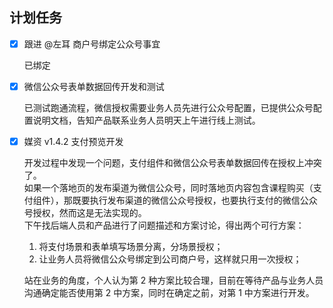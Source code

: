 ## 计划任务

- [x] 跟进 @左耳 商户号绑定公众号事宜

  已绑定

- [x] 微信公众号表单数据回传开发和测试

  已测试跑通流程，微信授权需要业务人员先进行公众号配置，已提供公众号配置说明文档，告知产品联系业务人员明天上午进行线上测试。

- [x] 媒资 v1.4.2 支付预览开发

  开发过程中发现一个问题，支付组件和微信公众号表单数据回传在授权上冲突了。  
  如果一个落地页的发布渠道为微信公众号，同时落地页内容包含课程购买（支付组件），那既要执行发布渠道的微信公众号授权，也要执行支付的微信公众号授权，然而这是无法实现的。  
  下午找后端人员和产品进行了问题描述和方案讨论，得出两个可行方案：

  1. 将支付场景和表单填写场景分离，分场景授权；
  2. 让业务人员将微信公众号绑定到公司商户号，这样就只用一次授权；

  站在业务的角度，个人认为第 2 种方案比较合理，目前在等待产品与业务人员沟通确定能否使用第 2 中方案，同时在确定之前，对第 1 中方案进行开发。
